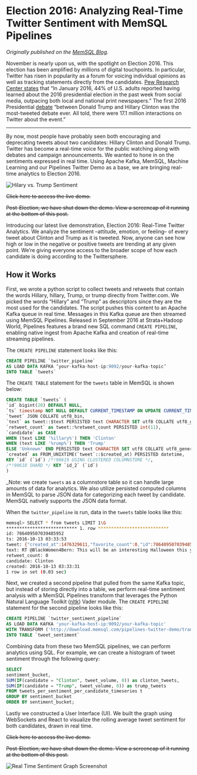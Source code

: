 # Election 2016: Analyzing Real-Time Twitter Sentiment with MemSQL Pipelines

_Originally published on the [MemSQL Blog](http://blog.memsql.com/election-2016-real-time-twitter-sentiment/)._

November is nearly upon us, with the spotlight on Election 2016. This election has been amplified by millions of digital touchpoints. In particular, Twitter has risen in popularity as a forum for voicing individual opinions as well as tracking statements directly from the candidates. [Pew Research Center states](https://www.journalism.org/2016/07/18/candidates-differ-in-their-use-of-social-media-to-connect-with-the-public/) that “In January 2016, 44% of U.S. adults reported having learned about the 2016 presidential election in the past week from social media, outpacing both local and national print newspapers.” The first 2016 Presidential [debate](https://www.hollywoodreporter.com/news/first-presidential-debate-breaks-twitter-932779) “between Donald Trump and Hillary Clinton was the most-tweeted debate ever. All told, there were 17.1 million interactions on Twitter about the event.”

---

By now, most people have probably seen both encouraging and deprecating tweets about two candidates: Hillary Clinton and Donald Trump. Twitter has become a real-time voice for the public watching along with debates and campaign announcements. We wanted to hone in on the sentiments expressed in real time. Using Apache Kafka, MemSQL, Machine Learning and our Pipelines Twitter Demo as a base, we are bringing real-time analytics to Election 2016.

![Hilary vs. Trump Sentiment](https://storage.googleapis.com/eklhad-web-public/images/hillary-vs-trump-twitter-sentiment.png)

~~Click here to access the live demo.~~

~~Post-Election, we have shut down the demo. View a screencap of it running at the bottom of this post.~~

Introducing our latest live demonstration, Election 2016: Real-Time Twitter Analytics. We analyze the sentiment –attitude, emotion, or feeling– of every tweet about Clinton and Trump as it is tweeted. Now, anyone can see how high or low in the negative or positive tweets are trending at any given point. We’re giving everyone access to the broader scope of how each candidate is doing according to the Twittersphere.

## How it Works

First, we wrote a python script to collect tweets and retweets that contain the words Hillary, hillary, Trump, or trump directly from Twitter.com. We picked the words “Hillary” and “Trump” as descriptors since they are the most used for the candidates. The script pushes this content to an Apache Kafka queue in real time. Messages in this Kafka queue are then streamed using MemSQL Pipelines. Released in September 2016 at Strata+Hadoop World, Pipelines features a brand new SQL command `CREATE PIPELINE`, enabling native ingest from Apache Kafka and creation of real-time streaming pipelines.

The `CREATE PIPELINE` statement looks like this:

```sql
CREATE PIPELINE `twitter_pipeline`
AS LOAD DATA KAFKA ‘your-kafka-host-ip:9092/your-kafka-topic’
INTO TABLE `tweets`
```

The `CREATE TABLE` statement for the `tweets` table in MemSQL is shown below:

```sql
CREATE TABLE `tweets` (
`id` bigint(20) DEFAULT NULL,
`ts` timestamp NOT NULL DEFAULT CURRENT_TIMESTAMP ON UPDATE CURRENT_TIMESTAMP,
`tweet` JSON COLLATE utf8_bin,
`text` as tweet::$text PERSISTED text CHARACTER SET utf8 COLLATE utf8_general_ci,
`retweet_count` as tweet::%retweet_count PERSISTED int(11),
`candidate` as CASE
WHEN (text LIKE '%illary%') THEN 'Clinton'
WHEN (text LIKE '%rump%') THEN 'Trump'
ELSE 'Unknown' END PERSISTED text CHARACTER SET utf8 COLLATE utf8_general_ci,
`created` as FROM_UNIXTIME(`tweet`::$created_at) PERSISTED datetime,
KEY `id` (`id`) /*!90619 USING CLUSTERED COLUMNSTORE */,
/*!90618 SHARD */ KEY `id_2` (`id`)
)
```

_Note: we create `tweets` as a columnstore table so it can handle large amounts of data for analytics. We also utilize persisted computed columns in MemSQL to parse JSON data for categorizing each tweet by candidate. MemSQL natively supports the JSON data format.

When the `twitter_pipeline` is run, data in the `tweets` table looks like this:

```bash
memsql> SELECT * from tweets LIMIT 1\G
*************************** 1. row ***************************
id: 786409507039485952
ts: 2016-10-13 03:33:53
tweet: {"created_at":1476329611,"favorite_count":0,"id":786409507039485952,"retweet_count":0,"text":"RT @BlackWomen4Bern: This will be an interesting Halloween this year...expect me to tweet some epic Hillary costumes...I expect there will…","username":"hankandmya12"}
text: RT @BlackWomen4Bern: This will be an interesting Halloween this year...expect me to tweet some epic Hillary costumes...I expect there will…
retweet_count: 0
candidate: Clinton
created: 2016-10-13 03:33:31
1 row in set (0.03 sec)
```

Next, we created a second pipeline that pulled from the same Kafka topic, but instead of storing directly into a table, we perform real-time sentiment analysis with a MemSQL Pipelines transform that leverages the Python Natural Language Toolkit ([nltk](http://www.nltk.org/)) Vader module. The `CREATE PIPELINE` statement for the second pipeline looks like this:

```sql
CREATE PIPELINE `twitter_sentiment_pipeline`
AS LOAD DATA KAFKA 'your-kafka-host-ip:9092/your-kafka-topic'
WITH TRANSFORM ('http://download.memsql.com/pipelines-twitter-demo/transform.tar.gz' , 'transform.py' , '')
INTO TABLE `tweet_sentiment`
```

Combining data from these two MemSQL pipelines, we can perform analytics using SQL. For example, we can create a histogram of tweet sentiment through the following query:

```sql
SELECT
sentiment_bucket,
SUM(IF(candidate = "Clinton", tweet_volume, 0)) as clinton_tweets,
SUM(IF(candidate = "Trump", tweet_volume, 0)) as trump_tweets
FROM tweets_per_sentiment_per_candidate_timeseries t
GROUP BY sentiment_bucket
ORDER BY sentiment_bucket;
```

Lastly we constructed a User Interface (UI). We built the graph using WebSockets and React to visualize the rolling average tweet sentiment for both candidates, drawn in real time.

~~Click here to access the live demo.~~

~~Post-Election, we have shut down the demo. View a screencap of it running at the bottom of this post.~~

![Real Time Sentiment Graph Screenshot](https://storage.googleapis.com/eklhad-web-public/images/real-time-twitter-sentiment-election-2016.jpg)
